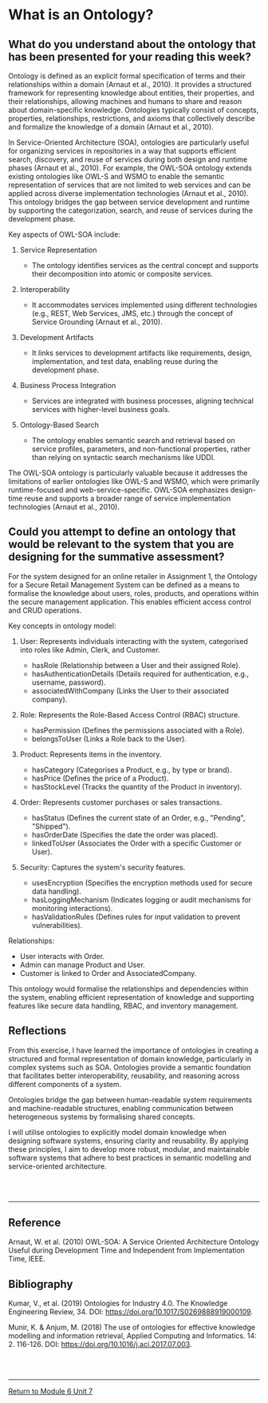 # What is an Ontology?

## What do you understand about the ontology that has been presented for your reading this week?
Ontology is defined as an explicit formal specification of terms and their relationships within a domain (Arnaut et al., 2010). It provides a structured framework for representing knowledge about entities, their properties, and their relationships, allowing machines and humans to share and reason about domain-specific knowledge. Ontologies typically consist of concepts, properties, relationships, restrictions, and axioms that collectively describe and formalize the knowledge of a domain (Arnaut et al., 2010).

In Service-Oriented Architecture (SOA), ontologies are particularly useful for organizing services in repositories in a way that supports efficient search, discovery, and reuse of services during both design and runtime phases (Arnaut et al., 2010). For example, the OWL-SOA ontology extends existing ontologies like OWL-S and WSMO to enable the semantic representation of services that are not limited to web services and can be applied across diverse implementation technologies (Arnaut et al., 2010). This ontology bridges the gap between service development and runtime by supporting the categorization, search, and reuse of services during the development phase.

Key aspects of OWL-SOA include:
1. Service Representation
   - The ontology identifies services as the central concept and supports their decomposition into atomic or composite services.
     
2. Interoperability
   - It accommodates services implemented using different technologies (e.g., REST, Web Services, JMS, etc.) through the concept of Service Grounding (Arnaut et al., 2010).
     
3. Development Artifacts
   - It links services to development artifacts like requirements, design, implementation, and test data, enabling reuse during the development phase.
     
4. Business Process Integration
   - Services are integrated with business processes, aligning technical services with higher-level business goals.
     
5. Ontology-Based Search
   - The ontology enables semantic search and retrieval based on service profiles, parameters, and non-functional properties, rather than relying on syntactic search mechanisms like UDDI.

The OWL-SOA ontology is particularly valuable because it addresses the limitations of earlier ontologies like OWL-S and WSMO, which were primarily runtime-focused and web-service-specific. OWL-SOA emphasizes design-time reuse and supports a broader range of service implementation technologies (Arnaut et al., 2010).


## Could you attempt to define an ontology that would be relevant to the system that you are designing for the summative assessment?
For the system designed for an online retailer in Assignment 1, the Ontology for a Secure Retail Management System can be defined as a means to formalise the knowledge about users, roles, products, and operations within the secure management application. This enables efficient access control and CRUD operations.

Key concepts in ontology model:
1. User: Represents individuals interacting with the system, categorised into roles like Admin, Clerk, and Customer.
   - hasRole (Relationship between a User and their assigned Role).
   - hasAuthenticationDetails (Details required for authentication, e.g., username, password).
   - associatedWithCompany (Links the User to their associated company).

2. Role: Represents the Role-Based Access Control (RBAC) structure.
   - hasPermission (Defines the permissions associated with a Role).
   - belongsToUser (Links a Role back to the User).
   
3. Product: Represents items in the inventory.
   - hasCategory (Categorises a Product, e.g., by type or brand).
   - hasPrice (Defines the price of a Product).
   - hasStockLevel (Tracks the quantity of the Product in inventory).

4. Order: Represents customer purchases or sales transactions.
   - hasStatus (Defines the current state of an Order, e.g., "Pending", "Shipped").
   - hasOrderDate (Specifies the date the order was placed).
   - linkedToUser (Associates the Order with a specific Customer or User).

5. Security: Captures the system's security features.
   - usesEncryption (Specifies the encryption methods used for secure data handling).
   - hasLoggingMechanism (Indicates logging or audit mechanisms for monitoring interactions).
   - hasValidationRules (Defines rules for input validation to prevent vulnerabilities).
 
Relationships:
 - User interacts with Order.
 - Admin can manage Product and User.
 - Customer is linked to Order and AssociatedCompany.
   
This ontology would formalise the relationships and dependencies within the system, enabling efficient representation of knowledge and supporting features like secure data handling, RBAC, and inventory management.

## Reflections
From this exercise, I have learned the importance of ontologies in creating a structured and formal representation of domain knowledge, particularly in complex systems such as SOA. Ontologies provide a semantic foundation that facilitates better interoperability, reusability, and reasoning across different components of a system.

Ontologies bridge the gap between human-readable system requirements and machine-readable structures, enabling communication between heterogeneous systems by formalising shared concepts.

I will utilise ontologies to explicitly model domain knowledge when designing software systems, ensuring clarity and reusability. By applying these principles, I aim to develop more robust, modular, and maintainable software systems that adhere to best practices in semantic modelling and service-oriented architecture.

<br><br>

---

## Reference
Arnaut, W. et al. (2010) OWL-SOA: A Service Oriented Architecture Ontology Useful during Development Time and Independent from Implementation Time, IEEE.

## Bibliography

Kumar, V., et al. (2019) Ontologies for Industry 4.0. The Knowledge Engineering Review, 34.  DOI: https://doi.org/10.1017/S0269888919000109.

Munir, K. & Anjum, M. (2018) The use of ontologies for effective knowledge modelling and information retrieval, Applied Computing and Informatics. 14: 2. 116-126.  DOI: https://doi.org/10.1016/j.aci.2017.07.003.


<br><br>

---

[Return to Module 6 Unit 7](SSD_Unit07.md)
